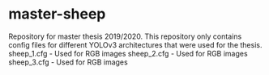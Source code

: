 # master-sheep
Repository for master thesis 2019/2020. This repository only contains config files for different YOLOv3 architectures that were used for the thesis. 
sheep_1.cfg - Used for RGB images
sheep_2.cfg - Used for RGB images
sheep_3.cfg - Used for RGB images

